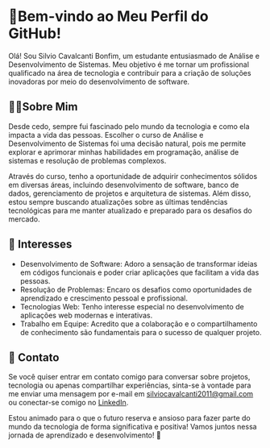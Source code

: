 # 👾Bem-vindo ao Meu Perfil do GitHub!
Olá! Sou Silvio Cavalcanti Bonfim, um estudante entusiasmado de Análise e Desenvolvimento de Sistemas. Meu objetivo é me tornar um profissional qualificado na área de tecnologia e contribuir para a criação de soluções inovadoras por meio do desenvolvimento de software.

## 🙋‍♂️Sobre Mim

Desde cedo, sempre fui fascinado pelo mundo da tecnologia e como ela impacta a vida das pessoas. Escolher o curso de Análise e Desenvolvimento de Sistemas foi uma decisão natural, pois me permite explorar e aprimorar minhas habilidades em programação, análise de sistemas e resolução de problemas complexos.

Através do curso, tenho a oportunidade de adquirir conhecimentos sólidos em diversas áreas, incluindo desenvolvimento de software, banco de dados, gerenciamento de projetos e arquitetura de sistemas. Além disso, estou sempre buscando atualizações sobre as últimas tendências tecnológicas para me manter atualizado e preparado para os desafios do mercado.

## 🐧 Interesses

- Desenvolvimento de Software: Adoro a sensação de transformar ideias em códigos funcionais e poder criar aplicações que facilitam a vida das pessoas.
- Resolução de Problemas: Encaro os desafios como oportunidades de aprendizado e crescimento pessoal e profissional.
- Tecnologias Web: Tenho interesse especial no desenvolvimento de aplicações web modernas e interativas.
- Trabalho em Equipe: Acredito que a colaboração e o compartilhamento de conhecimento são fundamentais para o sucesso de qualquer projeto.

## 📨 Contato
Se você quiser entrar em contato comigo para conversar sobre projetos, tecnologia ou apenas compartilhar experiências, sinta-se à vontade para me enviar uma mensagem por e-mail em [silviocavalcanti2011@gmail.com](mailto://silviocavalcanti2011@gmail.com) ou conectar-se comigo no [LinkedIn](https://www.linkedin.com/in/silvio-cavalcanti-bonfim/).

Estou animado para o que o futuro reserva e ansioso para fazer parte do mundo da tecnologia de forma significativa e positiva! Vamos juntos nessa jornada de aprendizado e desenvolvimento! 🚀
